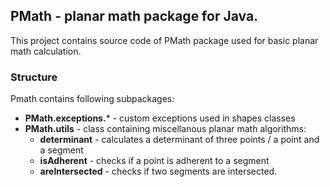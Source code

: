 ## PMath - planar math package for Java.

This project contains source code of PMath package used for basic planar math calculation.

### Structure

Pmath contains following subpackages:
* **PMath.exceptions.*** - custom exceptions used in shapes classes
* **PMath.utils** - class containing miscellanous planar math algorithms:
  * **determinant** - calculates a determinant of three points / a point and a segment
  * **isAdherent** - checks if a point is adherent to a segment
  * **areIntersected** - checks if two segments are intersected.